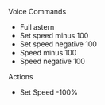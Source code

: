 Voice Commands

* Full astern
* Set speed minus 100
* Set speed negative 100
* Speed minus 100
* Speed negative 100

Actions

* Set Speed -100%